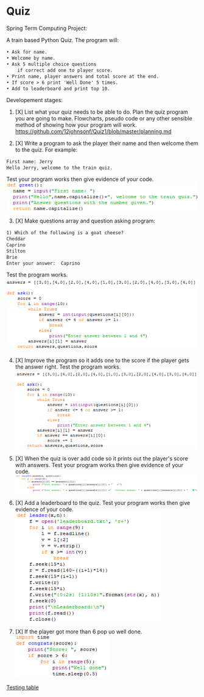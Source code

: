 # Quiz
Spring Term Computing Project:

A train based Python Quiz.
The program will:

    • Ask for name.
    • Welcome by name.
    • Ask 5 multiple choice questions
        if correct add one to player score.
    • Print name, player answers and total score at the end.
    • If score > 6 print 'Well Done' 5 times.
    • Add to leaderboard and print top 10.

Developement stages:

1. [X] List what your quiz needs to be able to do. Plan the quiz program you are going to make. Flowcharts, pseudo code or any other sensible method of showing how your program will work.  
    https://github.com/12johnsonf/Quiz1/blob/master/planning.md

2. [X] Write a program to ask the player their name and then welcome them to the quiz. For example: 
  ```
  First name: Jerry
  Hello Jerry, welcome to the train quiz.
  ```
  Test your program works then give evidence of your code.
    ![alt text](https://raw.githubusercontent.com/12johnsonf/Quiz1/master/screenshots/code/stage%202.png "Stage 2")

3. [X] Make questions array and question asking program:
  ```
  1) Which of the following is a goat cheese?
  Cheddar 
  Caprino 
  Stilton 
  Brie 
  Enter your answer:  Caprino
  ```
  Test the program works.   
    ![alt text](https://raw.githubusercontent.com/12johnsonf/Quiz1/master/screenshots/code/stage%203.png "Stage 3")
  
4. [X] Improve the program so it adds one to the score if the player gets the answer right. Test the program works.
    ![alt text](https://raw.githubusercontent.com/12johnsonf/Quiz1/master/screenshots/code/stage%204.png "Stage 4")

5. [X] When the quiz is over add code so it prints out the player's score with answers. Test your program works then give evidence of your code.
    ![alt text](https://raw.githubusercontent.com/12johnsonf/Quiz1/master/screenshots/code/stage%205.png "Stage 5")

6. [X] Add a leaderboard to the quiz. Test your program works then give evidence of your code.
    ![alt text](https://raw.githubusercontent.com/12johnsonf/Quiz1/master/screenshots/code/stage%206.png "Stage 6")

7. [X] If the player got more than 6 pop uo well done.       
    ![alt text](https://raw.githubusercontent.com/12johnsonf/Quiz1/master/screenshots/code/stage%207.png "Stage 7")



[Testing table](https://github.com/12johnsonf/Quiz1/blob/master/testing.md)
